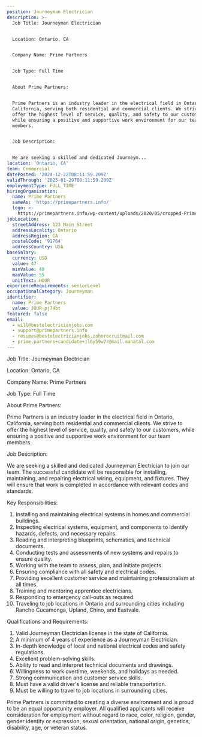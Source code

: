 ```yaml
---
position: Journeyman Electrician
description: >-
  Job Title: Journeyman Electrician


  Location: Ontario, CA


  Company Name: Prime Partners


  Job Type: Full Time


  About Prime Partners:


  Prime Partners is an industry leader in the electrical field in Ontario,
  California, serving both residential and commercial clients. We strive to
  offer the highest level of service, quality, and safety to our customers,
  while ensuring a positive and supportive work environment for our team
  members. 


  Job Description:


  We are seeking a skilled and dedicated Journeym...
location: 'Ontario, CA'
team: Commercial
datePosted: '2024-12-22T08:11:59.209Z'
validThrough: '2025-01-29T08:11:59.209Z'
employmentType: FULL_TIME
hiringOrganization:
  name: Prime Partners
  sameAs: 'https://primepartners.info/'
  logo: >-
    https://primepartners.info/wp-content/uploads/2020/05/cropped-Prime-Partners-Logo-NO-BG-1-1.png
jobLocation:
  streetAddress: 123 Main Street
  addressLocality: Ontario
  addressRegion: CA
  postalCode: '91764'
  addressCountry: USA
baseSalary:
  currency: USD
  value: 47
  minValue: 40
  maxValue: 55
  unitText: HOUR
experienceRequirements: seniorLevel
occupationalCategory: Journeyman
identifier:
  name: Prime Partners
  value: JOUR-pj74bt
featured: false
email:
  - will@bestelectricianjobs.com
  - support@primepartners.info
  - resumes@bestelectricianjobs.zohorecruitmail.com
  - prime.partners+candidate+jl6y59w7r@mail.manatal.com
---
```




Job Title: Journeyman Electrician

Location: Ontario, CA

Company Name: Prime Partners

Job Type: Full Time

About Prime Partners:

Prime Partners is an industry leader in the electrical field in Ontario, California, serving both residential and commercial clients. We strive to offer the highest level of service, quality, and safety to our customers, while ensuring a positive and supportive work environment for our team members. 

Job Description:

We are seeking a skilled and dedicated Journeyman Electrician to join our team. The successful candidate will be responsible for installing, maintaining, and repairing electrical wiring, equipment, and fixtures. They will ensure that work is completed in accordance with relevant codes and standards.

Key Responsibilities:

1. Installing and maintaining electrical systems in homes and commercial buildings.
2. Inspecting electrical systems, equipment, and components to identify hazards, defects, and necessary repairs.
3. Reading and interpreting blueprints, schematics, and technical documents.
4. Conducting tests and assessments of new systems and repairs to ensure quality.
5. Working with the team to assess, plan, and initiate projects.
6. Ensuring compliance with all safety and electrical codes.
7. Providing excellent customer service and maintaining professionalism at all times.
8. Training and mentoring apprentice electricians.
9. Responding to emergency call-outs as required.
10. Traveling to job locations in Ontario and surrounding cities including Rancho Cucamonga, Upland, Chino, and Eastvale.

Qualifications and Requirements:

1. Valid Journeyman Electrician license in the state of California.
2. A minimum of 4 years of experience as a Journeyman Electrician.
3. In-depth knowledge of local and national electrical codes and safety regulations.
4. Excellent problem-solving skills.
5. Ability to read and interpret technical documents and drawings.
6. Willingness to work overtime, weekends, and holidays as needed.
7. Strong communication and customer service skills.
8. Must have a valid driver's license and reliable transportation.
9. Must be willing to travel to job locations in surrounding cities.

Prime Partners is committed to creating a diverse environment and is proud to be an equal opportunity employer. All qualified applicants will receive consideration for employment without regard to race, color, religion, gender, gender identity or expression, sexual orientation, national origin, genetics, disability, age, or veteran status.
